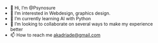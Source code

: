 - 👋 Hi, I’m @Psynosure 
- 👀 I’m interested in Webdesign, graphics design.
- 🌱 I’m currently learning AI with Python
- 💞️ I’m looking to collaborate on several ways to make my experience better
- 📫 How to reach me akadriade@gmail.com

<!---
Psynosure/Psynosure is a ✨ special ✨ repository because its `README.md` (this file) appears on your GitHub profile.
You can click the Preview link to take a look at your changes.
--->
